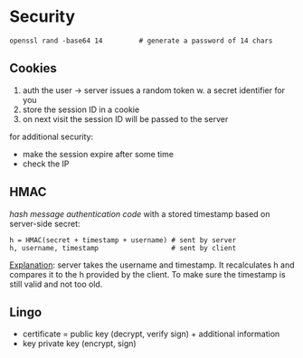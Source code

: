 #  Security

    openssl rand -base64 14         # generate a password of 14 chars

## Cookies
1. auth the user -> server issues a random token w. a secret identifier for you
2. store the session ID in a cookie
3. on next visit the session ID will be passed to the server 

for additional security:
* make the session expire after some time
* check the IP

## HMAC 

*hash message authentication code* with a stored timestamp based on server-side
secret:

    h = HMAC(secret + timestamp + username) # sent by server
    h, username, timestamp                  # sent by client

[Explanation](https://security.stackexchange.com/q/72836): server takes the
username and timestamp. It recalculates h and compares it to the h provided by
the client. To make sure the timestamp is still valid and not too old.

## Lingo
* certificate = public key (decrypt, verify sign) + additional information
* key private key (encrypt, sign)
